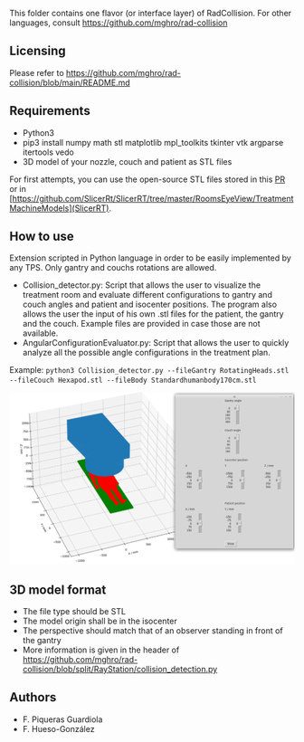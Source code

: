 [//]: # (RadCollision-Python)

This folder contains one flavor (or interface layer) of RadCollision. For other languages, consult https://github.com/mghro/rad-collision

Licensing
---------

Please refer to https://github.com/mghro/rad-collision/blob/main/README.md

Requirements
------------

- Python3
- pip3 install numpy math stl matplotlib mpl_toolkits tkinter vtk argparse itertools vedo
- 3D model of your nozzle, couch and patient as STL files

For first attempts, you can use the open-source STL files stored in this [PR](https://github.com/mghro/rad-collision/issues/21#issuecomment-1073840985) or in [https://github.com/SlicerRt/SlicerRT/tree/master/RoomsEyeView/TreatmentMachineModels](SlicerRT).


How to use
----------

Extension scripted in Python language in order to be easily implemented by any TPS. Only gantry and couchs rotations are allowed.

* Collision_detector.py: Script that allows the user to visualize the treatment room and evaluate different configurations to gantry and couch angles and patient and isocenter positions. The program also allows the user the input of his own .stl files  for the patient, the gantry and the couch. Example files are provided in case those are not available.
* AngularConfigurationEvaluator.py: Script that allows the user to quickly analyze all the possible angle configurations in the treatment plan.

Example: `python3 Collision_detector.py --fileGantry RotatingHeads.stl --fileCouch Hexapod.stl --fileBody Standardhumanbody170cm.stl`

[![screenshot](screenshot.png)](screenshot.png)


3D model format
---------------

- The file type should be STL
- The model origin shall be in the isocenter
- The perspective should match that of an observer standing in front of the gantry
- More information is given in the header of https://github.com/mghro/rad-collision/blob/split/RayStation/collision_detection.py


Authors
-------

- F. Piqueras Guardiola
- F. Hueso-González
